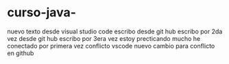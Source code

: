 # curso-java-

nuevo texto desde visual studio code
escribo desde git hub
escribo por 2da vez desde git hub
escribo por 3era vez
estoy precticando mucho
he conectado por primera vez
conflicto vscode
nuevo cambio para conflicto en github

